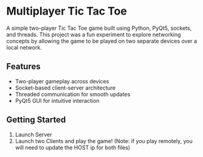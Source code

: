 # Multiplayer Tic Tac Toe

A simple two-player Tic Tac Toe game built using Python, PyQt5, sockets, and threads. This project was a fun experiment to explore networking concepts by allowing the game to be played on two separate devices over a local network.

## Features

- Two-player gameplay across devices
- Socket-based client-server architecture
- Threaded communication for smooth updates
- PyQt5 GUI for intuitive interaction

## Getting Started

1. Launch Server
2. Launch two Clients and play the game! (Note: if you play remotely, you will need to update the HOST ip for both files)
